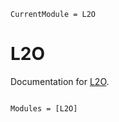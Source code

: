 ```@meta
CurrentModule = L2O
```

# L2O

Documentation for [L2O](https://github.com/andrewrosemberg/L2O.jl).

```@index
```

```@autodocs
Modules = [L2O]
```

